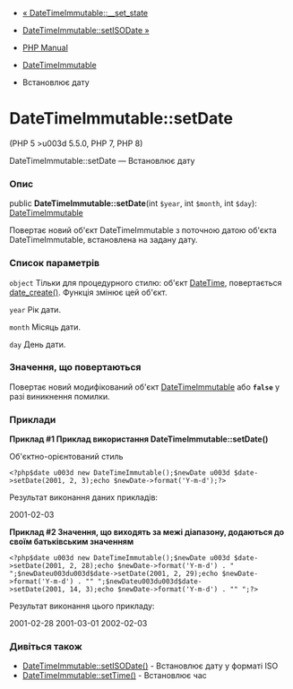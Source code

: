 - [«
DateTimeImmutable::\_\_set_state](datetimeimmutable.set-state.md)
- [DateTimeImmutable::setISODate »](datetimeimmutable.setisodate.md)

- [PHP Manual](index.md)
- [DateTimeImmutable](class.datetimeimmutable.md)
- Встановлює дату

# DateTimeImmutable::setDate

(PHP 5 \>u003d 5.5.0, PHP 7, PHP 8)

DateTimeImmutable::setDate — Встановлює дату

### Опис

public **DateTimeImmutable::setDate**(int `$year`, int `$month`, int
`$day`): [DateTimeImmutable](class.datetimeimmutable.md)

Повертає новий об'єкт DateTimeImmutable з поточною датою об'єкта
DateTimeImmutable, встановлена на задану дату.

### Список параметрів

`object`
Тільки для процедурного стилю: об'єкт [DateTime](class.datetime.md),
повертається [date_create()](function.date-create.md). Функція
змінює цей об'єкт.

`year`
Рік дати.

`month`
Місяць дати.

`day`
День дати.

### Значення, що повертаються

Повертає новий модифікований об'єкт
[DateTimeImmutable](class.datetimeimmutable.md) або **`false`**
у разі виникнення помилки.

### Приклади

**Приклад #1 Приклад використання **DateTimeImmutable::setDate()****

Об'єктно-орієнтований стиль

` <?php$date u003d new DateTimeImmutable();$newDate u003d $date->setDate(2001, 2, 3);echo $newDate->format('Y-m-d');?> `

Результат виконання даних прикладів:

2001-02-03

**Приклад #2 Значення, що виходять за межі діапазону, додаються до
своїм батьківським значенням**

` <?php$date u003d new DateTimeImmutable();$newDate u003d $date->setDate(2001, 2, 28);echo $newDate->format('Y-m-d') . "
";$newDateu003du003d$date->setDate(2001, 2, 29);echo $newDate->format('Y-m-d') . ""
";$newDateu003du003d$date->setDate(2001, 14, 3);echo $newDate->format('Y-m-d') . ""
";?> `

Результат виконання цього прикладу:

2001-02-28
2001-03-01
2002-02-03

### Дивіться також

- [DateTimeImmutable::setISODate()](datetimeimmutable.setisodate.md) -
Встановлює дату у форматі ISO
- [DateTimeImmutable::setTime()](datetimeimmutable.settime.md) -
Встановлює час
